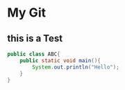 # My Git
## this is a Test
```java
public class ABC{
	public static void main(){
		System.out.println("Hello");
	}
}
```